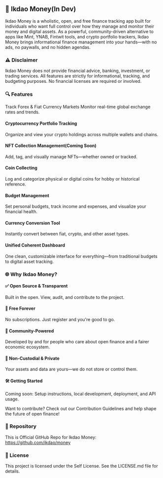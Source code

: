 ## 💸 Ikdao Money(In Dev)
Ikdao Money is a wholistic, open, and free finance tracking app built for individuals who want full control over how they manage and monitor their money and digital assets. As a powerful, community-driven alternative to apps like Mint, YNAB, Fintwit tools, and crypto portfolio trackers, Ikdao Money brings informational finance management into your hands—with no ads, no paywalls, and no hidden agendas.

### ⚠️ Disclaimer
Ikdao Money does not provide financial advice, banking, investment, or trading services.
All features are strictly for informational, tracking, and budgeting purposes.
No financial licenses are required or involved.

### 🔍 Features
Track Forex & Fiat Currency Markets
Monitor real-time global exchange rates and trends.

#### Cryptocurrency Portfolio Tracking
Organize and view your crypto holdings across multiple wallets and chains.

#### NFT Collection Management(Coming Soon)
Add, tag, and visually manage NFTs—whether owned or tracked.

#### Coin Collecting
Log and categorize physical or digital coins for hobby or historical reference.

#### Budget Management
Set personal budgets, track income and expenses, and visualize your financial health.

#### Currency Conversion Tool
Instantly convert between fiat, crypto, and other asset types.

#### Unified Coherent Dashboard
One clean, customizable interface for everything—from traditional budgets to digital asset tracking.

### 🌐 Why Ikdao Money?

#### ✅ Open Source & Transparent
Built in the open. View, audit, and contribute to the project.

#### 🎯 Free Forever
No subscriptions. Just register and you're good to go.

#### 🌱 Community-Powered
Developed by and for people who care about open finance and a fairer economic ecosystem.

#### 🔐 Non-Custodial & Private
Your assets and data are yours—we do not store or control them.

#### 🛠️ Getting Started
Coming soon: Setup instructions, local development, deployment, and API usage.

Want to contribute? Check out our Contribution Guidelines and help shape the future of open finance!

### 📂 Repository
This is Official GitHub Repo for Ikdao Money: https://github.com/ikdao/money

### 📃 License
This project is licensed under the Self License. See the LICENSE.md file for details.
